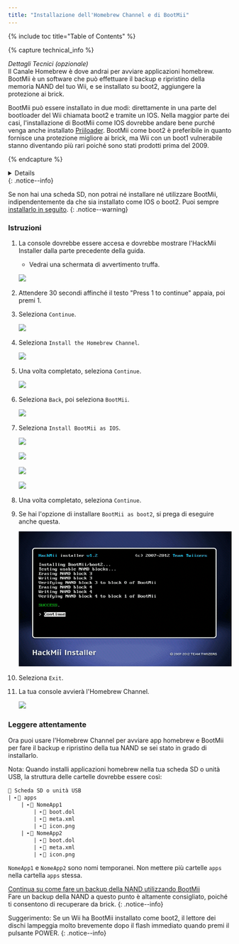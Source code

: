 ```yaml
---
title: "Installazione dell'Homebrew Channel e di BootMii"
---
```


{% include toc title="Table of Contents" %}

{% capture technical_info %}
<summary><em>Dettagli Tecnici (opzionale)</em></summary>
Il Canale Homebrew è dove andrai per avviare applicazioni homebrew. BootMii è un software che può effettuare il backup e ripristino della memoria NAND del tuo Wii, e se installato su boot2, aggiungere la protezione ai brick.

BootMii può essere installato in due modi: direttamente in una parte del bootloader del Wii chiamata boot2 e tramite un IOS. Nella maggior parte dei casi, l'installazione di BootMii come IOS dovrebbe andare bene purché venga anche installato [Priiloader](priiloader). BootMii come boot2 è preferibile in quanto fornisce una protezione migliore ai brick, ma Wii con un boot1 vulnerabile stanno diventando più rari poiché sono stati prodotti prima del 2009.

{% endcapture %}
<details>{{ technical_info | markdownify }}</details>
{: .notice--info}

Se non hai una scheda SD, non potrai né installare né utilizzare BootMii, indipendentemente da che sia installato come IOS o boot2. Puoi sempre [installarlo in seguito](hackmii).
{: .notice--warning}

### Istruzioni

1. La console dovrebbe essere accesa e dovrebbe mostrare l'HackMii Installer dalla parte precedente della guida.
    + Vedrai una schermata di avvertimento truffa.

    ![](/images/hackmii/scam.png)

1. Attendere 30 secondi affinché il testo "Press 1 to continue" appaia, poi premi 1.
1. Seleziona `Continue`.

    ![](/images/hackmii/test_results.png)

1. Seleziona `Install the Homebrew Channel`.

    ![](/images/hackmii/hbc_install.png)

1. Una volta completato, seleziona `Continue`.

    ![](/images/hackmii/hbc_install_ok.png)

1. Seleziona `Back`, poi seleziona `BootMii`.

    ![](/images/hackmii/bootmii_install.png)

1. Seleziona `Install BootMii as IOS`.

    ![](/images/hackmii/bootmii_install1.png)

    ![](/images/hackmii/bootmii_install2.png)

    ![](/images/hackmii/bootmii_install3.png)

    ![](/images/hackmii/bootmii_install_ok.png)

1. Una volta completato, seleziona `Continue`.
1. Se hai l'opzione di installare `BootMii as boot2`, si prega di eseguire anche questa.

    ![](/images/hackmii/bootmii_install4.png)

1. Seleziona `Exit`.
1. La tua console avvierà l'Homebrew Channel.

    ![](/images/hbc/blank.png)

### Leggere attentamente

Ora puoi usare l'Homebrew Channel per avviare app homebrew e BootMii per fare il backup e ripristino della tua NAND se sei stato in grado di installarlo.

Nota: Quando installi applicazioni homebrew nella tua scheda SD o unità USB, la struttura delle cartelle dovrebbe essere così:

```
💾 Scheda SD o unità USB
| ╸📁 apps
    | ╸📁 NomeApp1
        | ╸📄 boot.dol
        | ╸📄 meta.xml
        | ╸📄 icon.png
    | ╸📁 NomeApp2
        | ╸📄 boot.dol
        | ╸📄 meta.xml
        | ╸📄 icon.png
```

`NomeApp1` e `NomeApp2` sono nomi temporanei. Non mettere più cartelle `apps` nella cartella `apps` stessa.

[Continua su come fare un backup della NAND utilizzando BootMii](bootmii)<br> Fare un backup della NAND a questo punto è altamente consigliato, poiché ti consentono di recuperare da brick.
{: .notice--info}

Suggerimento: Se un Wii ha BootMii installato come boot2, il lettore dei dischi lampeggia molto brevemente dopo il flash immediato quando premi il pulsante POWER.
{: .notice--info}
